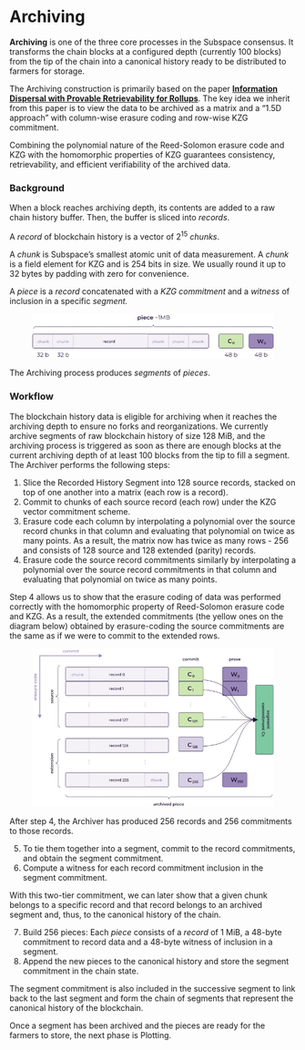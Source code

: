 # Archiving

**Archiving** is one of the three core processes in the Subspace consensus. It transforms the chain blocks at a configured depth (currently 100 blocks) from the tip of the chain into a canonical history ready to be distributed to farmers for storage.

The Archiving construction is primarily based on the paper [**Information Dispersal with Provable Retrievability for Rollups**](https://eprint.iacr.org/2021/1544). The key idea we inherit from this paper is to view the data to be archived as a matrix and a “1.5D approach” with column-wise erasure coding and row-wise KZG commitment.

Combining the polynomial nature of the Reed-Solomon erasure code and KZG with the homomorphic properties of KZG guarantees consistency, retrievability, and efficient verifiability of the archived data.

### Background



When a block reaches archiving depth, its contents are added to a raw chain history buffer. Then, the buffer is sliced into _records_.

A _record_ of blockchain history is a vector of $2^{15}$ _chunks_.

A _chunk_ is Subspace’s smallest atomic unit of data measurement. A _chunk_ is a field element for KZG and is 254 bits in size. We usually round it up to 32 bytes by padding with zero for convenience.

A _piece_ is a _record_ concatenated with a _KZG commitment_ and a _witness_ of inclusion in a specific _segment._&#x20;

<figure><picture><source srcset="../../../.gitbook/assets/Piece-dark.svg" media="(prefers-color-scheme: dark)"><img src="../../../.gitbook/assets/image (7).png" alt=""></picture><figcaption></figcaption></figure>

The Archiving process produces _segments_ of _pieces_.

### Workflow

The blockchain history data is eligible for archiving when it reaches the archiving depth to ensure no forks and reorganizations. We currently archive segments of raw blockchain history of size 128 MiB, and the archiving process is triggered as soon as there are enough blocks at the current archiving depth of at least 100 blocks from the tip to fill a segment. The Archiver performs the following steps:

1. Slice the Recorded History Segment into 128 source records, stacked on top of one another into a matrix (each row is a record).
2. Commit to chunks of each source record (each row) under the KZG vector commitment scheme.
3. Erasure code each column by interpolating a polynomial over the source record chunks in that column and evaluating that polynomial on twice as many points. As a result, the matrix now has twice as many rows - 256 and consists of 128 source and 128 extended (parity) records.
4. Erasure code the source record commitments similarly by interpolating a polynomial over the source record commitments in that column and evaluating that polynomial on twice as many points.

Step 4 allows us to show that the erasure coding of data was performed correctly with the homomorphic property of Reed-Solomon erasure code and KZG. As a result, the extended commitments (the yellow ones on the diagram below) obtained by erasure-coding the source commitments are the same as if we were to commit to the extended rows.&#x20;

<figure><picture><source srcset="../../../.gitbook/assets/Archived_Segment-dark.svg" media="(prefers-color-scheme: dark)"><img src="../../../.gitbook/assets/image (8).png" alt=""></picture><figcaption></figcaption></figure>

After step 4, the Archiver has produced 256 records and 256 commitments to those records.

5. To tie them together into a segment, commit to the record commitments, and obtain the segment commitment.
6. Compute a witness for each record commitment inclusion in the segment commitment.

With this two-tier commitment, we can later show that a given chunk belongs to a specific record and that record belongs to an archived segment and, thus, to the canonical history of the chain.

7. Build 256 pieces: Each _piece_ consists of a _record_ of 1 MiB, a 48-byte commitment to record data and a 48-byte witness of inclusion in a segment.
8. Append the new pieces to the canonical history and store the segment commitment in the chain state.

The segment commitment is also included in the successive segment to link back to the last segment and form the chain of segments that represent the canonical history of the blockchain.

Once a segment has been archived and the pieces are ready for the farmers to store, the next phase is Plotting.
